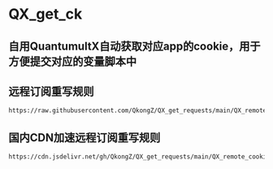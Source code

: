 # QX_get_ck
## 自用QuantumultX自动获取对应app的cookie，用于方便提交对应的变量脚本中
## 远程订阅重写规则
    https://raw.githubusercontent.com/QkongZ/QX_get_requests/main/QX_remote_cookie.conf
## 国内CDN加速远程订阅重写规则
    https://cdn.jsdelivr.net/gh/QkongZ/QX_get_requests/main/QX_remote_cookie_cn.conf
